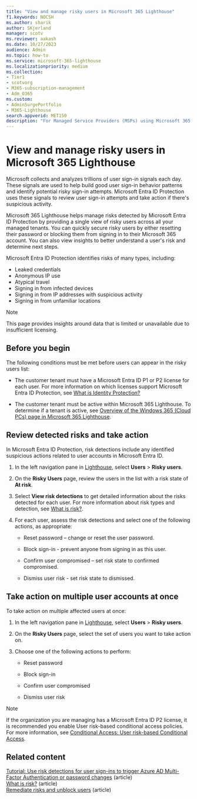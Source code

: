 ```yaml
---
title: "View and manage risky users in Microsoft 365 Lighthouse"
f1.keywords: NOCSH
ms.author: sharik
author: SKjerland
manager: scotv
ms.reviewer: aakash
ms.date: 10/27/2023
audience: Admin
ms.topic: how-to
ms.service: microsoft-365-lighthouse
ms.localizationpriority: medium
ms.collection:
- Tier1
- scotvorg
- M365-subscription-management
- Adm_O365
ms.custom:
- AdminSurgePortfolio
- M365-Lighthouse
search.appverid: MET150
description: "For Managed Service Providers (MSPs) using Microsoft 365 Lighthouse, learn how to view and manage risky users."
---
```


# View and manage risky users in Microsoft 365 Lighthouse

Microsoft collects and analyzes trillions of user sign-in signals each day. These signals are used to help build good user sign-in behavior patterns and identify potential risky sign-in attempts. Microsoft Entra ID Protection uses these signals to review user sign-in attempts and take action if there's suspicious activity.

Microsoft 365 Lighthouse helps manage risks detected by Microsoft Entra ID Protection by providing a single view of risky users across all your managed tenants. You can quickly secure risky users by either resetting their password or blocking them from signing in to their Microsoft 365 account. You can also view insights to better understand a user's risk and determine next steps.

Microsoft Entra ID Protection identifies risks of many types, including:

- Leaked credentials
- Anonymous IP use
- Atypical travel
- Signing in from infected devices
- Signing in from IP addresses with suspicious activity
- Signing in from unfamiliar locations

> [!NOTE]
> This page provides insights around data that is limited or unavailable due to insufficient licensing.

## Before you begin

The following conditions must be met before users can appear in the risky users list:

- The customer tenant must have a Microsoft Entra ID P1 or P2 license for each user. For more information on which licenses support Microsoft Entra ID Protection, see [What is Identity Protection?](/azure/active-directory/identity-protection/overview-identity-protection)

- The customer tenant must be active within Microsoft 365 Lighthouse. To determine if a tenant is active, see [Overview of the Windows 365 (Cloud PCs) page in Microsoft 365 Lighthouse](m365-lighthouse-tenant-list-overview.md).

## Review detected risks and take action

In Microsoft Entra ID Protection, risk detections include any identified suspicious actions related to user accounts in Microsoft Entra ID.

1. In the left navigation pane in <a href="https://go.microsoft.com/fwlink/p/?linkid=2168110" target="_blank">Lighthouse</a>, select **Users** > **Risky users**.

2. On the **Risky Users** page, review the users in the list with a risk state of **At risk**.

3. Select **View risk detections** to get detailed information about the risks detected for each user. For more information about risk types and detection, see [What is risk?](/azure/active-directory/identity-protection/concept-identity-protection-risks).

4. For each user, assess the risk detections and select one of the following actions, as appropriate:

    - Reset password – change or reset the user password.

    - Block sign-in - prevent anyone from signing in as this user.

    - Confirm user compromised – set risk state to confirmed compromised.

    - Dismiss user risk - set risk state to dismissed.

## Take action on multiple user accounts at once

To take action on multiple affected users at once:

1. In the left navigation pane in <a href="https://go.microsoft.com/fwlink/p/?linkid=2168110" target="_blank">Lighthouse</a>, select **Users** > **Risky users**.

2. On the **Risky Users** page, select the set of users you want to take action on.

3. Choose one of the following actions to perform:

    - Reset password

    - Block sign-in

    - Confirm user compromised

    - Dismiss user risk

> [!NOTE]
> If the organization you are managing has a Microsoft Entra ID P2 license, it is recommended you enable User risk-based conditional access policies. For more information, see [Conditional Access: User risk-based Conditional Access](/azure/active-directory/conditional-access/howto-conditional-access-policy-risk-user).

## Related content

[Tutorial: Use risk detections for user sign-ins to trigger Azure AD Multi-Factor Authentication or password changes](/azure/active-directory/authentication/tutorial-risk-based-sspr-mfa) (article)\
[What is risk?](/azure/active-directory/identity-protection/concept-identity-protection-risks) (article) \
[Remediate risks and unblock users](/azure/active-directory/identity-protection/howto-identity-protection-remediate-unblock) (article)

